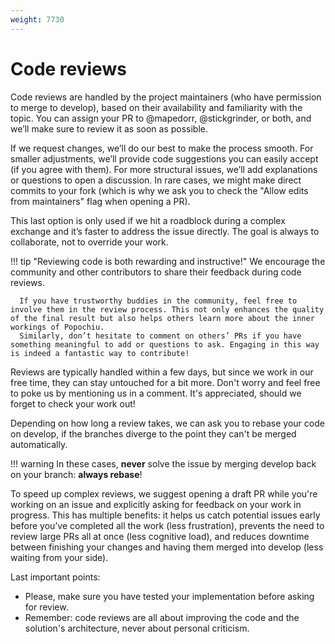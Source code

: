 ```yaml
---
weight: 7730
---
```


# Code reviews

Code reviews are handled by the project maintainers (who have permission to merge to develop), based on their availability and familiarity with the topic. You can assign your PR to @mapedorr, @stickgrinder, or both, and we’ll make sure to review it as soon as possible.

If we request changes, we’ll do our best to make the process smooth. For smaller adjustments, we’ll provide code suggestions you can easily accept (if you agree with them). For more structural issues, we’ll add explanations or questions to open a discussion. In rare cases, we might make direct commits to your fork (which is why we ask you to check the "Allow edits from maintainers" flag when opening a PR).

This last option is only used if we hit a roadblock during a complex exchange and it’s faster to address the issue directly. The goal is always to collaborate, not to override your work.

!!! tip "Reviewing code is both rewarding and instructive!"
      We encourage the community and other contributors to share their feedback during code reviews.

      If you have trustworthy buddies in the community, feel free to involve them in the review process. This not only enhances the quality of the final result but also helps others learn more about the inner workings of Popochiu.  
      Similarly, don’t hesitate to comment on others’ PRs if you have something meaningful to add or questions to ask. Engaging in this way is indeed a fantastic way to contribute!

Reviews are typically handled within a few days, but since we work in our free time, they can stay untouched for a bit more. Don't worry and feel free to poke us by mentioning us in a comment. It's appreciated, should we forget to check your work out!

Depending on how long a review takes, we can ask you to rebase your code on develop, if the branches diverge to the point they can't be merged automatically.

!!! warning
      In these cases, **never** solve the issue by merging develop back on your branch: **always rebase**!

To speed up complex reviews, we suggest opening a draft PR while you're working on an issue and explicitly asking for feedback on your work in progress. This has multiple benefits: it helps us catch potential issues early before you’ve completed all the work (less frustration), prevents the need to review large PRs all at once (less cognitive load), and reduces downtime between finishing your changes and having them merged into develop (less waiting from your side).

Last important points:

- Please, make sure you have tested your implementation before asking for review.
- Remember: code reviews are all about improving the code and the solution's architecture, never about personal criticism.

